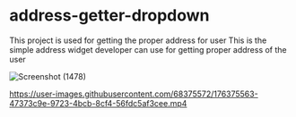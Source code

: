 # address-getter-dropdown

  This project is used for getting the proper address for user
  This is the simple address widget developer can use for getting proper address of the user
  
  ![Screenshot (1478)](https://user-images.githubusercontent.com/68375572/176373799-96325e3b-5355-4029-8d1d-41fb25988dc7.png)


https://user-images.githubusercontent.com/68375572/176375563-47373c9e-9723-4bcb-8cf4-56fdc5af3cee.mp4

